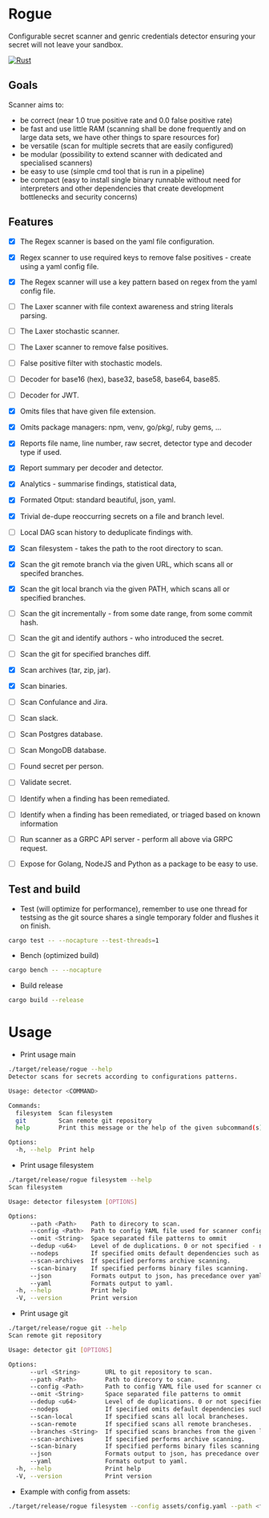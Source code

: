# Rogue

Configurable secret scanner and genric credentials detector ensuring your secret will not leave your sandbox.

[![Rust](https://github.com/OpenSourceScannerCollective/static_scanner/actions/workflows/rust.yml/badge.svg)](https://github.com/OpenSourceScannerCollective/static_scanner/actions/workflows/rust.yml)

## Goals

Scanner aims to:
  - be correct (near 1.0 true positive rate and 0.0 false positive rate)
  - be fast and use little RAM (scanning shall be done frequently and on large data sets, we have other things to spare resources for)
  - be versatile (scan for multiple secrets that are easily configured)
  - be modular (possibility to extend scanner with dedicated and specialised scanners)
  - be easy to use (simple cmd tool that is run in a pipeline)
  - be compact (easy to install single binary runnable without need for interpreters and other dependencies that create development bottlenecks and security concerns)


## Features

- [x] The Regex scanner is based on the yaml file configuration.
- [x] Regex scanner to use required keys to remove false positives - create using a yaml config file.
- [x] The Regex scanner will use a key pattern based on regex from the yaml config file.
- [ ] The Laxer scanner with file context awareness and string literals parsing.
- [ ] The Laxer stochastic scanner.
- [ ] The Laxer scanner to remove false positives.
- [ ] False positive filter with stochastic models.
- [ ] Decoder for base16 (hex), base32, base58, base64, base85.
- [ ] Decoder for JWT.
- [x] Omits files that have given file extension.
- [x] Omits package managers: npm, venv, go/pkg/, ruby gems, ...
- [x] Reports file name, line number, raw secret, detector type and decoder type if used.
- [x] Report summary per decoder and detector.
- [x] Analytics - summarise findings, statistical data,
- [x] Formated Otput: standard beautiful, json, yaml.
- [x] Trivial de-dupe reoccurring secrets on a file and branch level.
- [ ] Local DAG scan history to deduplicate findings with.
- [x] Scan filesystem - takes the path to the root directory to scan.
- [x] Scan the git remote branch via the given URL, which scans all or specifed branches.
- [x] Scan the git local branch via the given PATH, which scans all or specified branches.
- [ ] Scan the git incrementally - from some date range, from some commit hash.
- [ ] Scan the git and identify authors - who introduced the secret.
- [ ] Scan the git for specified branches diff.
- [x] Scan archives (tar, zip, jar).
- [x] Scan binaries.
- [ ] Scan Confulance and Jira.
- [ ] Scan slack.
- [ ] Scan Postgres database.
- [ ] Scan MongoDB database.
- [ ] Found secret per person.
- [ ] Validate secret.
- [ ] Identify when a finding has been remediated.
- [ ] Identify when a finding has been remediated, or triaged based on known information
- [ ] Run scanner as a GRPC API server - perform all above via GRPC request.
- [ ] Expose for Golang, NodeJS and Python as a package to be easy to use.


## Test and build

- Test (will optimize for performance), remember to use one thread for testsing as the git source shares a single temporary folder and flushes it on finish.

```sh
cargo test -- --nocapture --test-threads=1
```
- Bench (optimized build)

```sh
cargo bench -- --nocapture
```

- Build release

```sh
cargo build --release
```

# Usage

- Print usage main

```sh
./target/release/rogue --help
Detector scans for secrets according to configurations patterns.

Usage: detector <COMMAND>

Commands:
  filesystem  Scan filesystem
  git         Scan remote git repository
  help        Print this message or the help of the given subcommand(s)

Options:
  -h, --help  Print help
```

- Print usage filesystem

```sh
./target/release/rogue filesystem --help
Scan filesystem

Usage: detector filesystem [OPTIONS]

Options:
      --path <Path>    Path to direcory to scan.
      --config <Path>  Path to config YAML file used for scanner configuration.
      --omit <String>  Space separated file patterns to ommit
      --dedup <u64>    Level of de duplications. 0 or not specified - no dedup, 1 - file level dedup
      --nodeps         If specified omits default dependencies such as npm, venv, gems, ect.
      --scan-archives  If specified performs archive scanning.
      --scan-binary    If specified performs binary files scanning.
      --json           Formats output to json, has precedance over yaml.
      --yaml           Formats output to yaml.
  -h, --help           Print help
  -V, --version        Print version
```

- Print usage git

```sh
./target/release/rogue git --help
Scan remote git repository

Usage: detector git [OPTIONS]

Options:
      --url <String>       URL to git repository to scan.
      --path <Path>        Path to direcory to scan.
      --config <Path>      Path to config YAML file used for scanner configuration.
      --omit <String>      Space separated file patterns to ommit
      --dedup <u64>        Level of de duplications. 0 or not specified - no dedup, 1 - branch level dedup, 2 - file level dedup.
      --nodeps             If specified omits default dependencies such as npm, venv, gems, ect.
      --scan-local         If specified scans all local brancheses.
      --scan-remote        If specified scans all remote brancheses.
      --branches <String>  If specified scans branches from the given list, otherwise HEAD is scanned or all branches with flag --scan-local or -scan-remote.
      --scan-archives      If specified performs archive scanning.
      --scan-binary        If specified performs binary files scanning.
      --json               Formats output to json, has precedance over yaml.
      --yaml               Formats output to yaml.
  -h, --help               Print help
  -V, --version            Print version
```


- Example with config from assets:

```sh
./target/release/rogue filesystem --config assets/config.yaml --path <folder-with-expired-creds-to-scan>
```
